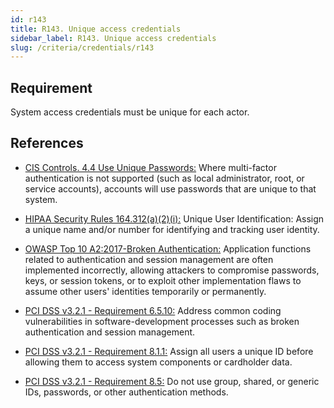 ```yaml
---
id: r143
title: R143. Unique access credentials
sidebar_label: R143. Unique access credentials
slug: /criteria/credentials/r143
---
```


## Requirement

System access credentials must be unique for each actor.

## References

- [CIS Controls. 4.4 Use Unique Passwords:](https://www.cisecurity.org/controls/)
Where multi-factor authentication is not supported (such as local administrator, root, 
or service accounts), accounts will use passwords that are unique to that system.

- [HIPAA Security Rules 164.312(a)(2)(i):](https://www.law.cornell.edu/cfr/text/45/164.312)
Unique User Identification:
Assign a unique name and/or number for identifying and tracking user identity.

- [OWASP Top 10 A2:2017-Broken Authentication:](https://owasp.org/www-project-top-ten/OWASP_Top_Ten_2017/Top_10-2017_A2-Broken_Authentication)
Application functions related to authentication and session management are often implemented incorrectly,
allowing attackers to compromise passwords, keys, or session tokens, or to exploit other implementation 
flaws to assume other users' identities temporarily or permanently.

- [PCI DSS v3.2.1 - Requirement 6.5.10:](https://www.pcisecuritystandards.org/documents/PCI_DSS_v3-2-1.pdf)
Address common coding vulnerabilities in software-development processes such as broken 
authentication and session management.

- [PCI DSS v3.2.1 - Requirement 8.1.1:](https://www.pcisecuritystandards.org/documents/PCI_DSS_v3-2-1.pdf)
Assign all users a unique ID before allowing them to access system components or cardholder data.

- [PCI DSS v3.2.1 - Requirement 8.5:](https://www.pcisecuritystandards.org/documents/PCI_DSS_v3-2-1.pdf)
Do not use group, shared, or generic IDs, passwords, or other authentication methods.
